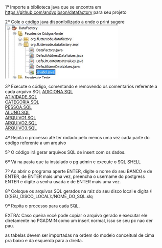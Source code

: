 1º Importe a biblioteca java que se encontra em https://github.com/andygibson/datafactory para seu projeto

2º Cole o código java disponibilizado a onde o print sugere ![Alt text](https://raw.githubusercontent.com/calosguilherme/template/master/Gerador%20de%20dados/javaprint.JPG?raw=true "Java")<br>

3º Execute o código, comentando e removendo os comentarios referente a cada arquivo SQL
[ADICIONA.SQL](https://github.com/calosguilherme/template/blob/master/Gerador%20de%20dados/adiciona.sql)<br>
[ATIVIDADE.SQL](https://github.com/calosguilherme/template/blob/master/Gerador%20de%20dados/atividade.sql)<br>
[CATEGORIA.SQL](https://github.com/calosguilherme/template/blob/master/Gerador%20de%20dados/categoria.sql)<br>
[PESSOA.SQL](https://github.com/calosguilherme/template/blob/master/Gerador%20de%20dados/pessoa.sql)<br>
[ALUNO.SQL](https://github.com/calosguilherme/template/blob/master/Gerador%20de%20dados/aluno.sql)<br>
[ARQUIVO1.SQL](https://github.com/calosguilherme/template/blob/master/Gerador%20de%20dados/arquivo1.rar)<br>
[ARQUIVO2.SQL](https://github.com/calosguilherme/template/blob/master/Gerador%20de%20dados/arquivo2.rar)<br>
[ARQUIVO3.SQL](https://github.com/calosguilherme/template/blob/master/Gerador%20de%20dados/arquivo3.rar)<br>


4º Repita o processo até ter rodado pelo menos uma vez cada parte do código referente a um arquivo

5º O código irá gerar arquivos SQL de insert com os dados.

6º Vá na pasta que ta instalado o pg admin e execute o SQL SHELL

7º Ao abrir o programa aperte ENTER, digite o nome do seu BANCO e de ENTER, de ENTER mais uma vez, preencha o username do postgress ENTER e digite a senha usada e de ENTER mais uma vez.

8º Coloque os arquivos SQL gerados na raiz do seu disco local e digita \i D(SEU_DISCO_LOCAL):/NOME_DO_SQL.slq

9º Repita o processo para cada SQL.

EXTRA: Caso queira você pode copiar o arquivo gerado e executar ele diretamente no PGADMIN como um insert normal, isso se seu pc nao der pau.

as tabelas devem ser importadas na ordem do modelo conceitual de cima pra baixo e da esquerda para a direita.
